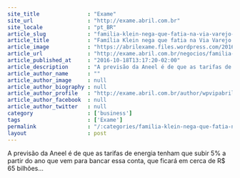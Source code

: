 ```yaml
---
site_title               : "Exame"
site_url                 : "http://exame.abril.com.br"
site_locale              : "pt_BR"
article_slug             : "familia-klein-nega-que-fatia-na-via-varejo-esteja-a-venda"
article_title            : "Família Klein nega que fatia na Via Varejo esteja à venda"
article_image            : "https://abrilexame.files.wordpress.com/2016/10/size_960_16_9_gpa.jpg?quality=70&strip=all&w=960"
article_url              : "http://exame.abril.com.br/negocios/familia-klein-nega-que-fatia-na-via-varejo-esta-a-venda/"
article_published_at     : "2016-10-18T13:17:20-02:00"
article_description      : "A previsão da Aneel é de que as tarifas de energia tenham que subir 5% a partir do ano que vem para bancar essa conta, que ficará em cerca de R$ 65 bilhões..."
article_author_name      : ""
article_author_image     : null
article_author_biography : null
article_author_profile   : "http://exame.abril.com.br/author/wpvipabril/"
article_author_facebook  : null
article_author_twitter   : null
category                 : ['business']
tags                     : ['Exame']
permalink                : "/:categories/familia-klein-nega-que-fatia-na-via-varejo-esteja-a-venda/"
layout                   : post
---
```


A previsão da Aneel é de que as tarifas de energia tenham que subir 5% a partir do ano que vem para bancar essa conta, que ficará em cerca de R$ 65 bilhões...
